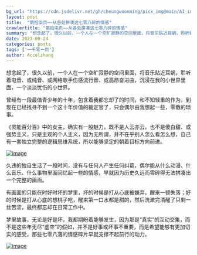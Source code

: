 ```yaml
---
bg_url: "https://cdn.jsdelivr.net/gh/cheungwoonming/picx_img@main/AI_img/AI-image-023.jpg"
layout: post
title:  "第拾柒页——从各处拼凑这七零八碎的情感"
crawlertitle: "第拾柒页——从各处拼凑这七零八碎的情感"
summary: "想念起了，很久以前，一个人在一个空旷寂静的空间里面，将音乐贴近耳蜗，聆听着电音、或纯音、或网络歌手伤感流行音、或高昂奋进曲，沉浸在我的小世界里面，一个淡淡忧伤的小世界..."
date: 2023-09-24
categories: posts
tags: ['一千零一页']
author: Accelzhang
---
```


想念起了，很久以前，一个人在一个空旷寂静的空间里面，将音乐贴近耳蜗，聆听着电音、或纯音、或网络歌手伤感流行音、或高昂奋进曲，沉浸在我的小世界里面，一个淡淡忧伤的小世界。

曾经有一段最值青少年的十年，包含着我都忘却了的时间，和不知轻重的作为，到现在已经找寻不到一个这十年价值的裁定官了，只会偶尔由我想起一些，零散的琐事。

《灵能百分百》中的女主，确实有一股魅力，既不是人云亦云，也不是傻白甜、或强势主义，只是主观的个人主义，因为无所谓，并不在乎别人怎么看怎么想，自己有一套独立完整的逻辑思维系统，所以能够坚定的朝着目标方向前进。

[![image]({{site.images}}/2023/2023-09-24.jpg)]({{site.images}}/2023/2023-09-24.jpg)

久违的独自生活了一段时间，没有与任何人产生任何纠葛，偶尔能从什么动漫、什么音乐、什么事物里面回忆起一些的情感，早就因为历史久远而零碎得无法拼凑出一个完整的画面。

有画面的只能在时好时坏的梦里，坏的时候是打从心底被嫌弃，醒来一顿失落；好的时候是打从心底的想桃子吃，醒来第一口水都是甜的，然后洗漱完清醒了只剩一丝苦涩，最终都忘却在日常工作中。

梦里故事，无论是好是坏，我都期盼着能够发生，因为那是“真实”的互动交集，而不是这些年无尽“虚空”的假如，并不是好事或坏事不重要，而是希望能够有更加切实的感受，那些七零八落的情感碎片早就支撑不起前行的动力。

[![image](https://cdn.jsdelivr.net/gh/cheungwoonming/picx_img@main/AI_img/AI-image-023.jpg)](https://cdn.jsdelivr.net/gh/cheungwoonming/picx_img@main/AI_img/AI-image-023.jpg)
